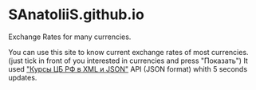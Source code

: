 # SAnatoliiS.github.io
Exchange Rates for many currencies.

You can use this site to know current exchange rates of most currencies.
(just tick in front of you interested in currencies and press "Показать")
It used ["Курсы ЦБ РФ в XML и JSON"](https://www.cbr-xml-daily.ru/) API (JSON format) whith 5 seconds updates.
